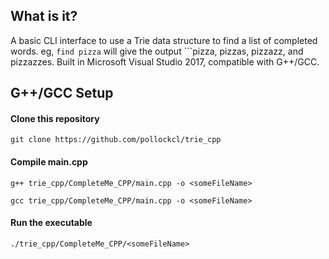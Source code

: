 ## What is it?
A basic CLI interface to use a Trie data structure to find a list of completed words. eg, ```find pizza``` will give the output  ```pizza, pizzas, pizzazz, and pizzazzes. Built in Microsoft Visual Studio 2017, compatible with G++/GCC.

## G++/GCC Setup
#### Clone this repository
```git clone https://github.com/pollockcl/trie_cpp```
#### Compile main.cpp
```g++ trie_cpp/CompleteMe_CPP/main.cpp -o <someFileName>```


```gcc trie_cpp/CompleteMe_CPP/main.cpp -o <someFileName>```
#### Run the executable
```./trie_cpp/CompleteMe_CPP/<someFileName>```
